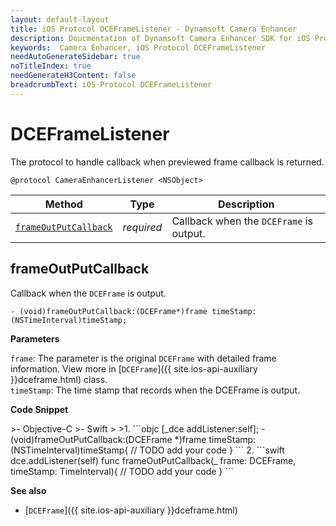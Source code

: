 ```yaml
---
layout: default-layout
title: iOS Protocol DCEFrameListener - Dynamsoft Camera Enhancer
description: Doucmentation of Dynamsoft Camera Enhancer SDK for iOS Protocol DCEFrameListener.
keywords:  Camera Enhancer, iOS Protocol DCEFrameListener
needAutoGenerateSidebar: true
noTitleIndex: true
needGenerateH3Content: false
breadcrumbText: iOS Protocol DCEFrameListener
---
```


# DCEFrameListener

The protocol to handle callback when previewed frame callback is returned.

```objc
@protocol CameraEnhancerListener <NSObject>
```

| Method | Type | Description |
| ------ | ---- | ----------- |
| [`frameOutPutCallback`](#frameoutputcallback) | *required* | Callback when the `DCEFrame` is output. |

## frameOutPutCallback

Callback when the `DCEFrame` is output.

```objc
- (void)frameOutPutCallback:(DCEFrame*)frame timeStamp:(NSTimeInterval)timeStamp;
```

**Parameters**

`frame`: The parameter is the original `DCEFrame` with detailed frame information. View more in [`DCEFrame`]({{ site.ios-api-auxiliary }}dceframe.html) class.  
`timeStamp`: The time stamp that records when the DCEFrame is output. 

**Code Snippet**

<div class="sample-code-prefix"></div>
>- Objective-C
>- Swift
>
>1. 
```objc
[_dce addListener:self];
- (void)frameOutPutCallback:(DCEFrame *)frame timeStamp:(NSTimeInterval)timeStamp{
    // TODO add your code
}
```
2. 
```swift
dce.addListener(self)
func frameOutPutCallback(_ frame: DCEFrame, timeStamp: TimeInterval){
    // TODO add your code
}
```

**See also**

- [`DCEFrame`]({{ site.ios-api-auxiliary }}dceframe.html)
